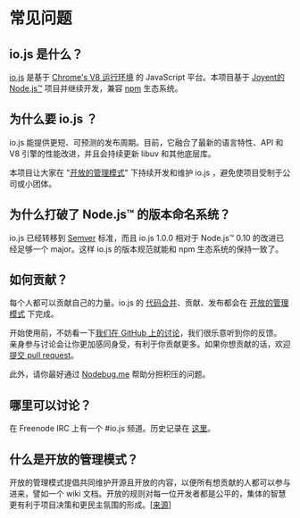 # 常见问题

## io.js 是什么？

[io.js](https://github.com/nodejs/io.js) 是基于 [Chrome's V8 运行环境](http://code.google.com/p/v8/) 的 JavaScript 平台。本项目基于 [Joyent的 Node.js™](https://nodejs.org/) 项目并继续开发，兼容 [npm](https://www.npmjs.com/) 生态系统。

## 为什么要 io.js ？

io.js 能提供更短、可预测的发布周期。目前，它融合了最新的语言特性、API 和 V8 引擎的性能改进，并且会持续更新 libuv 和其他底层库。

本项目让大家在 "[开放的管理模式](https://github.com/nodejs/io.js/blob/master/GOVERNANCE.md#readme)" 下持续开发和维护 io.js ，避免使项目受制于公司或小团体。

## 为什么打破了 Node.js™ 的版本命名系统？

io.js 已经转移到 [Semver](http://semver.org/) 标准，而且 io.js 1.0.0 相对于 Node.js™ 0.10 的改进已经足够一个 major。这样 io.js 的版本规范就能和 npm 生态系统的保持一致了。


## 如何贡献？

每个人都可以贡献自己的力量。io.js 的 [代码合并](https://github.com/nodejs/io.js/blob/master/CONTRIBUTING.md#code-of-conduct)、贡献、发布都会在 [开放的管理模式](https://github.com/nodejs/io.js/blob/master/GOVERNANCE.md#readme) 下完成。

开始使用前，不妨看一下[我们在 GitHub 上的讨论](https://github.com/nodejs/io.js/issues)，我们很乐意听到你的反馈。 亲身参与讨论会让你更加感同身受，有利于你贡献更多。如果你想贡献的话，欢迎 [提交 pull request](https://github.com/nodejs/io.js/blob/master/CONTRIBUTING.md#code-contributions)。

此外，请你最好通过 [Nodebug.me](http://nodebug.me/) 帮助分担积压的问题。

## 哪里可以讨论？

在 Freenode IRC 上有一个 #io.js 频道。历史记录在 [这里](http://logs.libuv.org/io.js/latest)。

## 什么是开放的管理模式？

开放的管理模式提倡共同维护开源且开放的内容，以便所有想贡献的人都可以参与进来，譬如一个 wiki 文档。开放的规则对每一位开发者都是公平的，集体的智慧更有利于项目决策和更民主氛围的形成。[[来源]](https://en.wikipedia.org/wiki/Open-source_governance)
